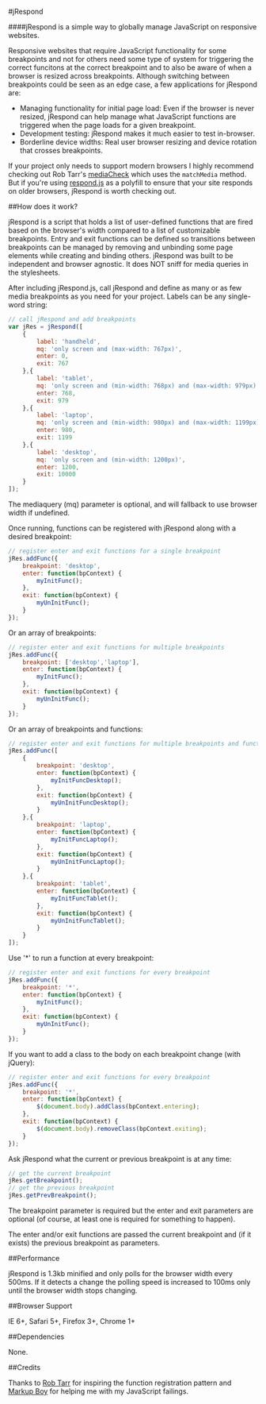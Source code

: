 #jRespond

####jRespond is a simple way to globally manage JavaScript on responsive websites.

Responsive websites that require JavaScript functionality for some breakpoints and not for others need some type of system for triggering the correct funcitons at the correct breakpoint and to also be aware of when a browser is resized across breakpoints. Although switching between breakpoints could be seen as an edge case, a few applications for jRespond are:

* Managing functionality for initial page load: Even if the browser is never resized, jRespond can help manage what JavaScript functions are triggered when the page loads for a given breakpoint.
* Development testing: jRespond makes it much easier to test in-browser.
* Borderline device widths: Real user browser resizing and device rotation that crosses breakpoints.

If your project only needs to support modern browsers I highly recommend checking out Rob Tarr's <a href="https://github.com/sparkbox/mediaCheck">mediaCheck</a> which uses the <code>matchMedia</code> method. But if you're using <a href="https://github.com/scottjehl/Respond">respond.js</a> as a polyfill to ensure that your site responds on older browsers, jRespond is worth checking out.

##How does it work?

jRespond is a script that holds a list of user-defined functions that are fired based on the browser's width compared to a list of customizable breakpoints. Entry and exit functions can be defined so transitions between breakpoints can be managed by removing and unbinding some page elements while creating and binding others. jRespond was built to be independent and browser agnostic. It does NOT sniff for media queries in the stylesheets.

After including jRespond.js, call jRespond and define as many or as few media breakpoints as you need for your project. Labels can be any single-word string:

``` JavaScript
// call jRespond and add breakpoints
var jRes = jRespond([
	{
		label: 'handheld',
		mq: 'only screen and (max-width: 767px)',
		enter: 0,
		exit: 767
	},{
		label: 'tablet',
		mq: 'only screen and (min-width: 768px) and (max-width: 979px)',
		enter: 768,
		exit: 979
	},{
		label: 'laptop',
		mq: 'only screen and (min-width: 980px) and (max-width: 1199px)',
		enter: 980,
		exit: 1199
	},{
		label: 'desktop',
		mq: 'only screen and (min-width: 1200px)',
		enter: 1200,
		exit: 10000
	}
]);
```

The mediaquery (mq) parameter is optional, and will fallback to use browser width if undefined.


Once running, functions can be registered with jRespond along with a desired breakpoint:

``` JavaScript
// register enter and exit functions for a single breakpoint
jRes.addFunc({
	breakpoint: 'desktop',
	enter: function(bpContext) {
		myInitFunc();
	},
	exit: function(bpContext) {
		myUnInitFunc();
	}
});
```

Or an array of breakpoints:

``` JavaScript
// register enter and exit functions for multiple breakpoints
jRes.addFunc({
	breakpoint: ['desktop','laptop'],
	enter: function(bpContext) {
		myInitFunc();
	},
	exit: function(bpContext) {
		myUnInitFunc();
	}
});
```

Or an array of breakpoints and functions:

``` JavaScript
// register enter and exit functions for multiple breakpoints and functions
jRes.addFunc([
	{
		breakpoint: 'desktop',
		enter: function(bpContext) {
			myInitFuncDesktop();
		},
		exit: function(bpContext) {
			myUnInitFuncDesktop();
		}
	},{
		breakpoint: 'laptop',
		enter: function(bpContext) {
			myInitFuncLaptop();
		},
		exit: function(bpContext) {
			myUnInitFuncLaptop();
		}
	},{
		breakpoint: 'tablet',
		enter: function(bpContext) {
			myInitFuncTablet();
		},
		exit: function(bpContext) {
			myUnInitFuncTablet();
		}
	}
]);
```

Use '*' to run a function at every breakpoint:

``` JavaScript
// register enter and exit functions for every breakpoint
jRes.addFunc({
	breakpoint: '*',
	enter: function(bpContext) {
		myInitFunc();
	},
	exit: function(bpContext) {
		myUnInitFunc();
	}
});
```

If you want to add a class to the body on each breakpoint change (with jQuery):

``` JavaScript
// register enter and exit functions for every breakpoint
jRes.addFunc({
	breakpoint: '*',
	enter: function(bpContext) {
		$(document.body).addClass(bpContext.entering);
	},
	exit: function(bpContext) {
		$(document.body).removeClass(bpContext.exiting);
	}
});
```

Ask jRespond what the current or previous breakpoint is at any time:

``` JavaScript
// get the current breakpoint
jRes.getBreakpoint();
// get the previous breakpoint
jRes.getPrevBreakpoint();
```

The breakpoint parameter is required but the enter and exit parameters are optional (of course, at least one is required for something to happen).

The enter and/or exit functions are passed the current breakpoint and (if it exists) the previous breakpoint as parameters.

##Performance

jRespond is 1.3kb minified and only polls for the browser width every 500ms. If it detects a change the polling speed is increased to 100ms only until the browser width stops changing.

##Browser Support

IE 6+, Safari 5+, Firefox 3+, Chrome 1+

##Dependencies

None.

##Credits

Thanks to <a href="http://seesparkbox.com/foundry/author/rob_tarr">Rob Tarr</a> for inspiring the function registration pattern and <a href="http://markupboy.com/">Markup Boy</a> for helping me with my JavaScript failings.